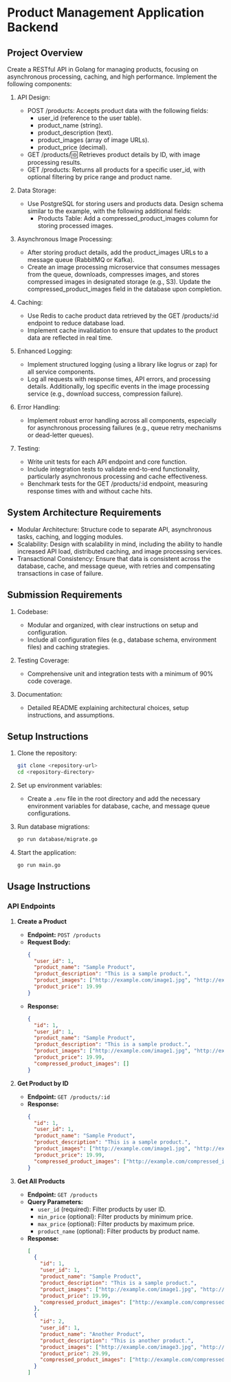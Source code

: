 # Product Management Application Backend

## Project Overview

Create a RESTful API in Golang for managing products, focusing on asynchronous processing, caching, and high performance. Implement the following components:

1. API Design:
   - POST /products: Accepts product data with the following fields:
     - user_id (reference to the user table).
     - product_name (string).
     - product_description (text).
     - product_images (array of image URLs).
     - product_price (decimal).
   - GET /products/:id: Retrieves product details by ID, with image processing results.
   - GET /products: Returns all products for a specific user_id, with optional filtering by price range and product name.

2. Data Storage:
   - Use PostgreSQL for storing users and products data. Design schema similar to the example, with the following additional fields:
     - Products Table: Add a compressed_product_images column for storing processed images.

3. Asynchronous Image Processing:
   - After storing product details, add the product_images URLs to a message queue (RabbitMQ or Kafka).
   - Create an image processing microservice that consumes messages from the queue, downloads, compresses images, and stores compressed images in designated storage (e.g., S3). Update the compressed_product_images field in the database upon completion.

4. Caching:
   - Use Redis to cache product data retrieved by the GET /products/:id endpoint to reduce database load.
   - Implement cache invalidation to ensure that updates to the product data are reflected in real time.

5. Enhanced Logging:
   - Implement structured logging (using a library like logrus or zap) for all service components.
   - Log all requests with response times, API errors, and processing details. Additionally, log specific events in the image processing service (e.g., download success, compression failure).

6. Error Handling:
   - Implement robust error handling across all components, especially for asynchronous processing failures (e.g., queue retry mechanisms or dead-letter queues).

7. Testing:
   - Write unit tests for each API endpoint and core function.
   - Include integration tests to validate end-to-end functionality, particularly asynchronous processing and cache effectiveness.
   - Benchmark tests for the GET /products/:id endpoint, measuring response times with and without cache hits.

## System Architecture Requirements

- Modular Architecture: Structure code to separate API, asynchronous tasks, caching, and logging modules.
- Scalability: Design with scalability in mind, including the ability to handle increased API load, distributed caching, and image processing services.
- Transactional Consistency: Ensure that data is consistent across the database, cache, and message queue, with retries and compensating transactions in case of failure.

## Submission Requirements

1. Codebase:
   - Modular and organized, with clear instructions on setup and configuration.
   - Include all configuration files (e.g., database schema, environment files) and caching strategies.

2. Testing Coverage:
   - Comprehensive unit and integration tests with a minimum of 90% code coverage.

3. Documentation:
   - Detailed README explaining architectural choices, setup instructions, and assumptions.

## Setup Instructions

1. Clone the repository:
   ```sh
   git clone <repository-url>
   cd <repository-directory>
   ```

2. Set up environment variables:
   - Create a `.env` file in the root directory and add the necessary environment variables for database, cache, and message queue configurations.

3. Run database migrations:
   ```sh
   go run database/migrate.go
   ```

4. Start the application:
   ```sh
   go run main.go
   ```

## Usage Instructions

### API Endpoints

1. **Create a Product**
   - **Endpoint:** `POST /products`
   - **Request Body:**
     ```json
     {
       "user_id": 1,
       "product_name": "Sample Product",
       "product_description": "This is a sample product.",
       "product_images": ["http://example.com/image1.jpg", "http://example.com/image2.jpg"],
       "product_price": 19.99
     }
     ```
   - **Response:**
     ```json
     {
       "id": 1,
       "user_id": 1,
       "product_name": "Sample Product",
       "product_description": "This is a sample product.",
       "product_images": ["http://example.com/image1.jpg", "http://example.com/image2.jpg"],
       "product_price": 19.99,
       "compressed_product_images": []
     }
     ```

2. **Get Product by ID**
   - **Endpoint:** `GET /products/:id`
   - **Response:**
     ```json
     {
       "id": 1,
       "user_id": 1,
       "product_name": "Sample Product",
       "product_description": "This is a sample product.",
       "product_images": ["http://example.com/image1.jpg", "http://example.com/image2.jpg"],
       "product_price": 19.99,
       "compressed_product_images": ["http://example.com/compressed_image1.jpg", "http://example.com/compressed_image2.jpg"]
     }
     ```

3. **Get All Products**
   - **Endpoint:** `GET /products`
   - **Query Parameters:**
     - `user_id` (required): Filter products by user ID.
     - `min_price` (optional): Filter products by minimum price.
     - `max_price` (optional): Filter products by maximum price.
     - `product_name` (optional): Filter products by product name.
   - **Response:**
     ```json
     [
       {
         "id": 1,
         "user_id": 1,
         "product_name": "Sample Product",
         "product_description": "This is a sample product.",
         "product_images": ["http://example.com/image1.jpg", "http://example.com/image2.jpg"],
         "product_price": 19.99,
         "compressed_product_images": ["http://example.com/compressed_image1.jpg", "http://example.com/compressed_image2.jpg"]
       },
       {
         "id": 2,
         "user_id": 1,
         "product_name": "Another Product",
         "product_description": "This is another product.",
         "product_images": ["http://example.com/image3.jpg", "http://example.com/image4.jpg"],
         "product_price": 29.99,
         "compressed_product_images": ["http://example.com/compressed_image3.jpg", "http://example.com/compressed_image4.jpg"]
       }
     ]
     ```
